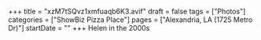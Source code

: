 +++
title = "xzM7tSQvz1xmfuaqb6K3.avif"
draft = false
tags = ["Photos"]
categories = ["ShowBiz Pizza Place"]
pages = ["Alexandria, LA (1725 Metro Dr)"]
startDate = ""
+++
Helen in the 2000s
